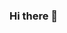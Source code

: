### Hi there 👋

<!--
**eduardalssa/eduardalssa** is a ✨ _special_ ✨ repository because its `README.md` (this file) appears on your GitHub profile.
### Oie! Eu sou a Duda 👋
#### Estudante de Ciência da Computação na UERJ
![Estudante de Ciência da Computação na UERJ](https://arturssmirnovs.github.io/github-profile-readme-generator/images/banner.png)

Estou aqui para compartilhar alguns dos meus projetos e estudos

Skills: Python & C 

- 🌱 Atualmente aprendendo SQL 
- 📫 Entre em contato comigo pelo LinkedIn 






